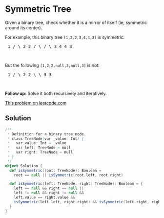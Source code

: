 # Symmetric Tree

<p>Given a binary tree, check whether it is a mirror of itself (ie, symmetric around its center).</p> <p>For example, this binary tree <code>[1,2,2,3,4,4,3]</code> is symmetric:</p> <pre> 1 / \ 2 2 / \ / \ 3 4 4 3 </pre> <p>&nbsp;</p> <p>But the following <code>[1,2,2,null,3,null,3]</code> is not:</p> <pre> 1 / \ 2 2 \ \ 3 3 </pre> <p>&nbsp;</p> <p><b>Follow up:</b> Solve it both recursively and iteratively.</p>

[This problem on leetcode.com](https://leetcode.com/problems/symmetric-tree/)

## Solution

```scala
/**
 * Definition for a binary tree node.
 * class TreeNode(var _value: Int) {
 *   var value: Int = _value
 *   var left: TreeNode = null
 *   var right: TreeNode = null
 * }
 */
object Solution {
  def isSymmetric(root: TreeNode): Boolean =
    root == null || isSymmetric(root.left, root.right)

  def isSymmetric(left: TreeNode, right: TreeNode): Boolean = {
    left == null && right == null ||
    left != null && right != null &&
    left.value == right.value &&
    isSymmetric(left.left, right.right) && isSymmetric(left.right, right.left)
  }
}
```
